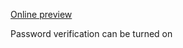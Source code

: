 [Online preview](https://zoiiiiii.github.io/resume-template-en)

Password verification can be turned on
